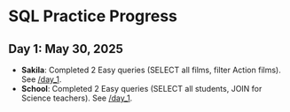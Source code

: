 # SQL Practice Progress
## Day 1: May 30, 2025
- **Sakila**: Completed 2 Easy queries (SELECT all films, filter Action films). See [/day_1](/day_1).
- **School**: Completed 2 Easy queries (SELECT all students, JOIN for Science teachers). See [/day_1](/day_1).
